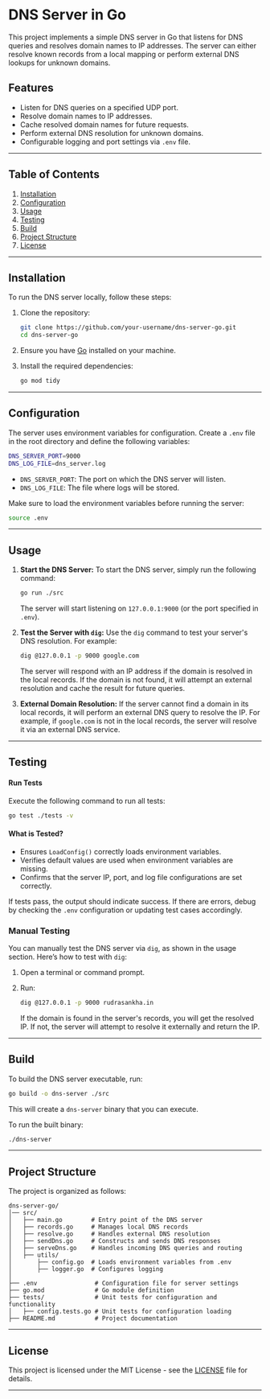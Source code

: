 # DNS Server in Go

This project implements a simple DNS server in Go that listens for DNS queries and resolves domain names to IP addresses. The server can either resolve known records from a local mapping or perform external DNS lookups for unknown domains.

## Features
- Listen for DNS queries on a specified UDP port.
- Resolve domain names to IP addresses.
- Cache resolved domain names for future requests.
- Perform external DNS resolution for unknown domains.
- Configurable logging and port settings via `.env` file.

---

## Table of Contents
1. [Installation](#installation)
2. [Configuration](#configuration)
3. [Usage](#usage)
4. [Testing](#testing)
5. [Build](#build)
6. [Project Structure](#project-structure)
7. [License](#license)

---

## Installation

To run the DNS server locally, follow these steps:

1. Clone the repository:
   ```bash
   git clone https://github.com/your-username/dns-server-go.git
   cd dns-server-go
   ```

2. Ensure you have [Go](https://golang.org/dl/) installed on your machine.

3. Install the required dependencies:
   ```bash
   go mod tidy
   ```

---

## Configuration

The server uses environment variables for configuration. Create a `.env` file in the root directory and define the following variables:

```bash
DNS_SERVER_PORT=9000
DNS_LOG_FILE=dns_server.log
```

- `DNS_SERVER_PORT`: The port on which the DNS server will listen.
- `DNS_LOG_FILE`: The file where logs will be stored.

Make sure to load the environment variables before running the server:
```bash
source .env
```

---

## Usage

1. **Start the DNS Server:**
   To start the DNS server, simply run the following command:
   ```bash
   go run ./src
   ```
   The server will start listening on `127.0.0.1:9000` (or the port specified in `.env`).

2. **Test the Server with `dig`:**
   Use the `dig` command to test your server's DNS resolution. For example:
   ```bash
   dig @127.0.0.1 -p 9000 google.com
   ```

   The server will respond with an IP address if the domain is resolved in the local records. If the domain is not found, it will attempt an external resolution and cache the result for future queries.

3. **External Domain Resolution:**
   If the server cannot find a domain in its local records, it will perform an external DNS query to resolve the IP. For example, if `google.com` is not in the local records, the server will resolve it via an external DNS service.

---

## Testing

#### **Run Tests**
Execute the following command to run all tests:
```bash
go test ./tests -v
```

#### **What is Tested?**
- Ensures `LoadConfig()` correctly loads environment variables.
- Verifies default values are used when environment variables are missing.
- Confirms that the server IP, port, and log file configurations are set correctly.

If tests pass, the output should indicate success. If there are errors, debug by checking the `.env` configuration or updating test cases accordingly.

### **Manual Testing**

You can manually test the DNS server via `dig`, as shown in the usage section. Here’s how to test with `dig`:

1. Open a terminal or command prompt.
2. Run:
   ```bash
   dig @127.0.0.1 -p 9000 rudrasankha.in
   ```

   If the domain is found in the server's records, you will get the resolved IP. If not, the server will attempt to resolve it externally and return the IP.

---

## Build

To build the DNS server executable, run:
```bash
go build -o dns-server ./src
```
This will create a `dns-server` binary that you can execute.

To run the built binary:
```bash
./dns-server
```

---

## Project Structure

The project is organized as follows:

```
dns-server-go/
│── src/
│   ├── main.go        # Entry point of the DNS server
│   ├── records.go     # Manages local DNS records
│   ├── resolve.go     # Handles external DNS resolution
│   ├── sendDns.go     # Constructs and sends DNS responses
│   ├── serveDns.go    # Handles incoming DNS queries and routing
│   ├── utils/
│       ├── config.go  # Loads environment variables from .env
│       ├── logger.go  # Configures logging
│
├── .env                # Configuration file for server settings
├── go.mod              # Go module definition
├── tests/              # Unit tests for configuration and functionality
│   ├── config.tests.go # Unit tests for configuration loading
├── README.md           # Project documentation
```

---

## License

This project is licensed under the MIT License - see the [LICENSE](LICENSE) file for details.

---
